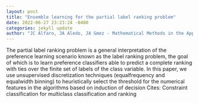 ```yaml
--- 
layout: post 
title: "Ensemble learning for the partial label ranking problem" 
date: 2022-06-27 23:23:24 -0400 
categories: jekyll update 
author: "JC Alfaro, JA Aledo, JA Gmez - Mathematical Methods in the Applied Sciences, 2022" 
--- 
```

The partial label ranking problem is a general interpretation of the preference learning scenario known as the label ranking problem, the goal of which is to learn preference classifiers able to predict a complete ranking with ties over the finite set of labels of the class variable. In this paper, we use unsupervised discretization techniques (equalfrequency and equalwidth binning) to heuristically select the threshold for the numerical features in the algorithms based on induction of decision Cites: Constraint classification for multiclass classification and ranking